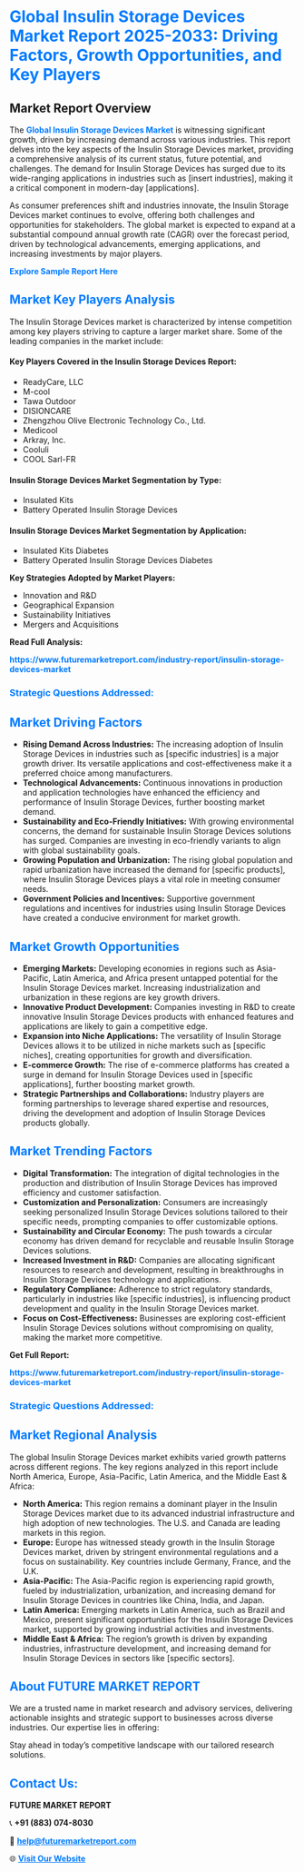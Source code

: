 <h1 style="color: #007BFF;">Global Insulin Storage Devices Market Report 2025-2033: Driving Factors, Growth Opportunities, and Key Players</h1>

<section id="overview">
<h2>Market Report Overview</h2>
<p>The <a href="https://www.futuremarketreport.com/industry-report/insulin-storage-devices-market" style="color: #007BFF; text-decoration: none;"><strong>Global Insulin Storage Devices Market</strong></a> is witnessing significant growth, driven by increasing demand across various industries. This report delves into the key aspects of the Insulin Storage Devices market, providing a comprehensive analysis of its current status, future potential, and challenges. The demand for Insulin Storage Devices has surged due to its wide-ranging applications in industries such as [insert industries], making it a critical component in modern-day [applications].</p>
<p>As consumer preferences shift and industries innovate, the Insulin Storage Devices market continues to evolve, offering both challenges and opportunities for stakeholders. The global market is expected to expand at a substantial compound annual growth rate (CAGR) over the forecast period, driven by technological advancements, emerging applications, and increasing investments by major players.</p>
</section>

<section id="overview">
<p><a href="https://www.futuremarketreport.com/request-sample/reportId=78017" style="color: #007BFF; text-decoration: none;"><strong>Explore Sample Report Here</strong></a></p>
</section>

<section id="key-players">
<h2 style="color: #007BFF;">Market Key Players Analysis</h2>
<p>The Insulin Storage Devices market is characterized by intense competition among key players striving to capture a larger market share. Some of the leading companies in the market include:</p>
<h4>Key Players Covered in the Insulin Storage Devices Report:</h4>
<ul><li>ReadyCare, LLC</li><li>M-cool</li><li>Tawa Outdoor</li><li>DISIONCARE</li><li>Zhengzhou Olive Electronic Technology Co., Ltd.</li><li>Medicool</li><li>Arkray, Inc.</li><li>Cooluli</li><li>COOL Sarl-FR</li></ul>
<h4>Insulin Storage Devices Market Segmentation by Type:</h4>
<ul><li>Insulated Kits</li><li>Battery Operated Insulin Storage Devices</li></ul>

<h4>Insulin Storage Devices Market Segmentation by Application:</h4>
<ul><li>Insulated Kits Diabetes</li><li>Battery Operated Insulin Storage Devices Diabetes</li></ul>
<p><strong>Key Strategies Adopted by Market Players:</strong></p>
<ul>
<li>Innovation and R&D</li>
<li>Geographical Expansion</li>
<li>Sustainability Initiatives</li>
<li>Mergers and Acquisitions</li>
</ul>
</section>

<section>
<p><strong>Read Full Analysis: </strong></p><a href="https://www.futuremarketreport.com/industry-report/insulin-storage-devices-market" style="color: #007BFF; text-decoration: none;"><strong>https://www.futuremarketreport.com/industry-report/insulin-storage-devices-market</strong></a>
<h3 style="color: #007BFF;">Strategic Questions Addressed:</h3>
</section>

<section id="driving-factors">
<h2 style="color: #007BFF;">Market Driving Factors</h2>
<ul>
<li><strong>Rising Demand Across Industries:</strong> The increasing adoption of Insulin Storage Devices in industries such as [specific industries] is a major growth driver. Its versatile applications and cost-effectiveness make it a preferred choice among manufacturers.</li>
<li><strong>Technological Advancements:</strong> Continuous innovations in production and application technologies have enhanced the efficiency and performance of Insulin Storage Devices, further boosting market demand.</li>
<li><strong>Sustainability and Eco-Friendly Initiatives:</strong> With growing environmental concerns, the demand for sustainable Insulin Storage Devices solutions has surged. Companies are investing in eco-friendly variants to align with global sustainability goals.</li>
<li><strong>Growing Population and Urbanization:</strong> The rising global population and rapid urbanization have increased the demand for [specific products], where Insulin Storage Devices plays a vital role in meeting consumer needs.</li>
<li><strong>Government Policies and Incentives:</strong> Supportive government regulations and incentives for industries using Insulin Storage Devices have created a conducive environment for market growth.</li>
</ul>
</section>

<section id="growth-opportunities">
<h2 style="color: #007BFF;">Market Growth Opportunities</h2>
<ul>
<li><strong>Emerging Markets:</strong> Developing economies in regions such as Asia-Pacific, Latin America, and Africa present untapped potential for the Insulin Storage Devices market. Increasing industrialization and urbanization in these regions are key growth drivers.</li>
<li><strong>Innovative Product Development:</strong> Companies investing in R&D to create innovative Insulin Storage Devices products with enhanced features and applications are likely to gain a competitive edge.</li>
<li><strong>Expansion into Niche Applications:</strong> The versatility of Insulin Storage Devices allows it to be utilized in niche markets such as [specific niches], creating opportunities for growth and diversification.</li>
<li><strong>E-commerce Growth:</strong> The rise of e-commerce platforms has created a surge in demand for Insulin Storage Devices used in [specific applications], further boosting market growth.</li>
<li><strong>Strategic Partnerships and Collaborations:</strong> Industry players are forming partnerships to leverage shared expertise and resources, driving the development and adoption of Insulin Storage Devices products globally.</li>
</ul>
</section>

<section id="trending-factors">
<h2 style="color: #007BFF;">Market Trending Factors</h2>
<ul>
<li><strong>Digital Transformation:</strong> The integration of digital technologies in the production and distribution of Insulin Storage Devices has improved efficiency and customer satisfaction.</li>
<li><strong>Customization and Personalization:</strong> Consumers are increasingly seeking personalized Insulin Storage Devices solutions tailored to their specific needs, prompting companies to offer customizable options.</li>
<li><strong>Sustainability and Circular Economy:</strong> The push towards a circular economy has driven demand for recyclable and reusable Insulin Storage Devices solutions.</li>
<li><strong>Increased Investment in R&D:</strong> Companies are allocating significant resources to research and development, resulting in breakthroughs in Insulin Storage Devices technology and applications.</li>
<li><strong>Regulatory Compliance:</strong> Adherence to strict regulatory standards, particularly in industries like [specific industries], is influencing product development and quality in the Insulin Storage Devices market.</li>
<li><strong>Focus on Cost-Effectiveness:</strong> Businesses are exploring cost-efficient Insulin Storage Devices solutions without compromising on quality, making the market more competitive.</li>
</ul>
</section>

<section>
<p><strong>Get Full Report: </strong></p><a href="https://www.futuremarketreport.com/industry-report/insulin-storage-devices-market" style="color: #007BFF; text-decoration: none;"><strong>https://www.futuremarketreport.com/industry-report/insulin-storage-devices-market</strong></a>
<h3 style="color: #007BFF;">Strategic Questions Addressed:</h3>
</section>


<section id="regional-analysis">
<h2 style="color: #007BFF;">Market Regional Analysis</h2>
<p>The global Insulin Storage Devices market exhibits varied growth patterns across different regions. The key regions analyzed in this report include North America, Europe, Asia-Pacific, Latin America, and the Middle East & Africa:</p>
<ul>
<li><strong>North America:</strong> This region remains a dominant player in the Insulin Storage Devices market due to its advanced industrial infrastructure and high adoption of new technologies. The U.S. and Canada are leading markets in this region.</li>
<li><strong>Europe:</strong> Europe has witnessed steady growth in the Insulin Storage Devices market, driven by stringent environmental regulations and a focus on sustainability. Key countries include Germany, France, and the U.K.</li>
<li><strong>Asia-Pacific:</strong> The Asia-Pacific region is experiencing rapid growth, fueled by industrialization, urbanization, and increasing demand for Insulin Storage Devices in countries like China, India, and Japan.</li>
<li><strong>Latin America:</strong> Emerging markets in Latin America, such as Brazil and Mexico, present significant opportunities for the Insulin Storage Devices market, supported by growing industrial activities and investments.</li>
<li><strong>Middle East & Africa:</strong> The region’s growth is driven by expanding industries, infrastructure development, and increasing demand for Insulin Storage Devices in sectors like [specific sectors].</li>
</ul>
</section>

<footer>
<h2 style="color: #007BFF;">About FUTURE MARKET REPORT</h2>
<p>We are a trusted name in market research and advisory services, delivering actionable insights and strategic support to businesses across diverse industries. Our expertise lies in offering:</p>

<p>Stay ahead in today’s competitive landscape with our tailored research solutions.</p>

<h2 style="color: #007BFF;">Contact Us:</h2>
<p><strong>FUTURE MARKET REPORT</strong></p>
<p>📞 <strong>+91 (883) 074-8030</strong></p>
<p>📧 <strong><a href="mailto:help@futuremarketreport.com" style="color: #007BFF;">help@futuremarketreport.com</a></strong></p>
<p>🌐 <strong><a href="https://www.futuremarketreport.com/" style="color: #007BFF;">Visit Our Website</a></strong></p>
</footer>